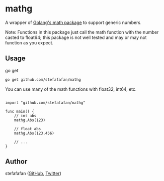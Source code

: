 # mathg

A wrapper of [Golang's math package](https://pkg.go.dev/math) to support generic numbers. 

Note: Functions in this package just call the math function with the number casted to float64; this package is not well tested and may or may not function as you expect. 

## Usage
go get

```sh
go get github.com/stefafafan/mathg
```

You can use many of the math functions with float32, int64, etc.

```golang

import "github.com/stefafafan/mathg"

func main() {
    // int abs
    mathg.Abs(123)

    // float abs
    mathg.Abs(123.456)

    // ...
}
```

## Author

stefafafan ([GitHub](https://github.com/stefafafan), [Twitter](https://twitter.com/stefafafan))

